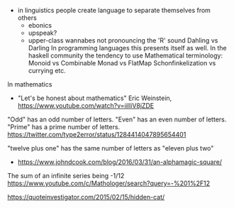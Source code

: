- in linguistics people create language to separate themselves from others
	- ebonics
	- upspeak?
	- upper-class wannabes not pronouncing the 'R' sound
		Dahling vs Darling
In programming languages this presents itself as well.
	In the haskell community the tendency to use Mathematical terminology:
		Monoid vs Combinable
		Monad vs FlatMap
		Schonfinkelization vs currying
etc.

In mathematics
- "Let's be honest about mathematics" Eric Weinstein, https://www.youtube.com/watch?v=iilIiV8jZDE


"Odd" has an odd number of letters.
"Even" has an even number of letters.
"Prime" has a prime number of letters.
https://twitter.com/type2error/status/1284414047895654401

"twelve plus one" has the same number of letters as "eleven plus two"

- https://www.johndcook.com/blog/2016/03/31/an-alphamagic-square/


The sum of an infinite series being -1/12
	https://www.youtube.com/c/Mathologer/search?query=-%201%2F12
	
https://quoteinvestigator.com/2015/02/15/hidden-cat/
